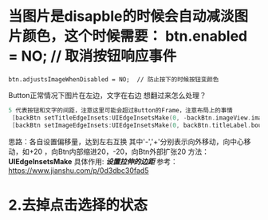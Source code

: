 # 当图片是disapble的时候会自动减淡图片颜色，这个时候需要：   btn.enabled = NO;  // 取消按钮响应事件
    btn.adjustsImageWhenDisabled = NO;  // 防止按下的时候按钮变颜色



Button正常情况下图片在左边，文字在右边
想翻过来怎么处理？

```swift
5 代表按钮和文字的间距，注意这里可能会超过Button的Frame，注意布局上的事情
 [backBtn setTitleEdgeInsets:UIEdgeInsetsMake(0, -backBtn.imageView.image.size.width+5, 0, backBtn.imageView.image.size.width-5)];
 [backBtn setImageEdgeInsets:UIEdgeInsetsMake(0, backBtn.titleLabel.bounds.size.width, 0, -backBtn.titleLabel.bounds.size.width)];
```

思路：各自设置偏移量，达到左右互换
其中'-','+'分别表示向外移动，向中心移动，如+20 ，向Btn内部缩进20，-20，向Btn外部扩张20
方法：**UIEdgeInsetsMake**
具体作用: ***设置拉伸的边距***
参考：https://www.jianshu.com/p/0d3dbc30fad5

# 2.去掉点击选择的状态

